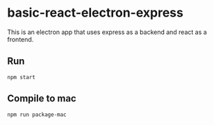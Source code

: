 # basic-react-electron-express
This is an electron app that uses express as a backend and react as a frontend.

## Run 
```
npm start
```

## Compile to mac 
```
npm run package-mac
```
